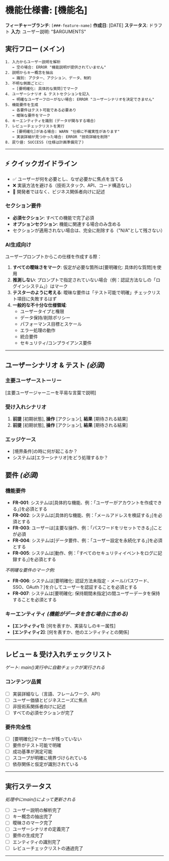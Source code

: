 # 機能仕様書: [機能名]

**フィーチャーブランチ**: `[###-feature-name]`
**作成日**: [DATE]
**ステータス**: ドラフト
**入力**: ユーザー説明: "$ARGUMENTS"

## 実行フロー (メイン)
```
1. 入力からユーザー説明を解析
   → 空の場合: ERROR "機能説明が提供されていません"
2. 説明からキー概念を抽出
   → 識別: アクター、アクション、データ、制約
3. 不明な側面ごとに:
   → [要明確化: 具体的な質問]でマーク
4. ユーザーシナリオ & テストセクションを記入
   → 明確なユーザーフローがない場合: ERROR "ユーザーシナリオを決定できません"
5. 機能要件を生成
   → 各要件はテスト可能である必要あり
   → 曖昧な要件をマーク
6. キーエンティティを識別（データが関与する場合）
7. レビューチェックリストを実行
   → [要明確化]がある場合: WARN "仕様に不確実性があります"
   → 実装詳細が見つかった場合: ERROR "技術詳細を削除"
8. 戻り値: SUCCESS (仕様は計画準備完了)
```

---

## ⚡ クイックガイドライン
- ✅ ユーザーが何を必要とし、なぜ必要かに焦点を当てる
- ❌ 実装方法を避ける（技術スタック、API、コード構造なし）
- 👥 開発者ではなく、ビジネス関係者向けに記述

### セクション要件
- **必須セクション**: すべての機能で完了必須
- **オプションセクション**: 機能に関連する場合のみ含める
- セクションが適用されない場合は、完全に削除する（"N/A"として残さない）

### AI生成向け
ユーザープロンプトからこの仕様を作成する際：
1. **すべての曖昧さをマーク**: 仮定が必要な箇所は[要明確化: 具体的な質問]を使用
2. **推測しない**: プロンプトで指定されていない場合（例：認証方法なしの「ログインシステム」）はマーク
3. **テスターのように考える**: 曖昧な要件は「テスト可能で明確」チェックリスト項目に失敗するはず
4. **一般的な不十分な仕様領域**:
   - ユーザータイプと権限
   - データ保持/削除ポリシー
   - パフォーマンス目標とスケール
   - エラー処理の動作
   - 統合要件
   - セキュリティ/コンプライアンス要件

---

## ユーザーシナリオ & テスト *(必須)*

### 主要ユーザーストーリー
[主要ユーザージャーニーを平易な言葉で説明]

### 受け入れシナリオ
1. **前提** [初期状態], **操作** [アクション], **結果** [期待される結果]
2. **前提** [初期状態], **操作** [アクション], **結果** [期待される結果]

### エッジケース
- [境界条件]の時に何が起こるか？
- システムは[エラーシナリオ]をどう処理するか？

## 要件 *(必須)*

### 機能要件
- **FR-001**: システムは[具体的な機能、例：「ユーザーがアカウントを作成できる」]を必須とする
- **FR-002**: システムは[具体的な機能、例：「メールアドレスを検証する」]を必須とする
- **FR-003**: ユーザーは[主要な操作、例：「パスワードをリセットできる」]ことが必須
- **FR-004**: システムは[データ要件、例：「ユーザー設定を永続化する」]を必須とする
- **FR-005**: システムは[動作、例：「すべてのセキュリティイベントをログに記録する」]を必須とする

*不明確な要件のマーク例:*
- **FR-006**: システムは[要明確化: 認証方法未指定 - メール/パスワード、SSO、OAuth？]を介してユーザーを認証することを必須とする
- **FR-007**: システムは[要明確化: 保持期間未指定]の間ユーザーデータを保持することを必須とする

### キーエンティティ *(機能がデータを含む場合に含める)*
- **[エンティティ1]**: [何を表すか、実装なしのキー属性]
- **[エンティティ2]**: [何を表すか、他のエンティティとの関係]

---

## レビュー & 受け入れチェックリスト
*ゲート: main()実行中に自動チェックが実行される*

### コンテンツ品質
- [ ] 実装詳細なし（言語、フレームワーク、API）
- [ ] ユーザー価値とビジネスニーズに焦点
- [ ] 非技術系関係者向けに記述
- [ ] すべての必須セクションが完了

### 要件完全性
- [ ] [要明確化]マーカーが残っていない
- [ ] 要件がテスト可能で明確
- [ ] 成功基準が測定可能
- [ ] スコープが明確に境界づけられている
- [ ] 依存関係と仮定が識別されている

---

## 実行ステータス
*処理中にmain()によって更新される*

- [ ] ユーザー説明の解析完了
- [ ] キー概念の抽出完了
- [ ] 曖昧さのマーク完了
- [ ] ユーザーシナリオの定義完了
- [ ] 要件の生成完了
- [ ] エンティティの識別完了
- [ ] レビューチェックリストの通過完了

---
